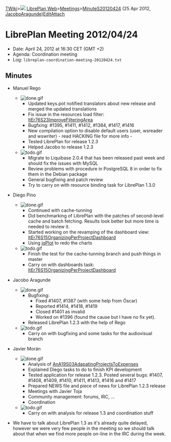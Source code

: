 [TWiki](/twiki/Main/WebHome)&gt;![](/twiki/TWiki/TWikiDocGraphics/web-bg-small.gif) [LibrePlan Web](/twiki/LibrePlan/WebHome)&gt;[Meetings](/twiki/LibrePlan/Meetings)&gt;[MinuteS20120424](http://wiki.libreplan-enterprise.com/twiki/LibrePlan/MinuteS20120424 "Topic revision: 2 (25 Apr 2012 - 09:44:21)") (25 Apr 2012, [JacoboAragunde](/twiki/Main/JacoboAragunde))[Edit](http://wiki.libreplan-enterprise.com/twiki/bin/edit/LibrePlan/MinuteS20120424?t=1520337960 "Edit this topic text")[Attach](/twiki/bin/attach/LibrePlan/MinuteS20120424 "Attach an image or document to this topic")

 LibrePlan Meeting 2012/04/24
============================================================================================================================

-   Date: April 24, 2012 at 16:30 CET (GMT +2)
-   Agenda: Coordination meeting
-   Log: `libreplan-coordination-meeting-20120424.txt`

 Minutes
----------------------------------

-   Manuel Rego
    -   ![done.gif](/twiki/TWiki/TWikiDocGraphics/done.gif)
        -   Updated keys.pot notified translators about new release and merged the updated translations
        -   Fix issue in the resources load filter: [ItEr76S23ImproveFilteringArea](/twiki/LibrePlan/ItEr76S23ImproveFilteringArea)
        -   Bugfxing: \#1395, \#1411, \#1412, \#1384, \#1417, \#1416
        -   New compilation option to disable default users (user, wsreader and wswriter) - read HACKING file for more info -
        -   Tested LibrePlan for release 1.2.3
        -   Helped Jacobo to release 1.2.3
    -   ![todo.gif](/twiki/TWiki/TWikiDocGraphics/todo.gif)
        -   Migrate to Liquibase 2.0.4 that has been released past week and should fix the issues with MySQL
        -   Review problems with procedure in PostgreSQL 8 in order to fix them in the Debian package
        -   General bugfixing and patch review
        -   Try to carry on with resource binding task for LibrePlan 1.3.0

-   Diego Pino
    -   ![done.gif](/twiki/TWiki/TWikiDocGraphics/done.gif)
        -   Continued with cache-tunning
        -   Did benchmarking of LibrePlan with the patches of second-level cache and batch fetching. Results look better but more time is needed to review it.
        -   Started working on the revamping of the dashboard view: [ItEr76S15OrganizingPerProjectDashboard](/twiki/LibrePlan/ItEr76S15OrganizingPerProjectDashboard)
        -   Using [jqPlot](http://www.jqplot.com/) to redo the charts
    -   ![todo.gif](/twiki/TWiki/TWikiDocGraphics/todo.gif)
        -   Finish the test for the cache-tunning branch and push things in master
        -   Carry on with dashboards task: [ItEr76S15OrganizingPerProjectDashboard](/twiki/LibrePlan/ItEr76S15OrganizingPerProjectDashboard)

-   Jacobo Aragunde
    -   ![done.gif](/twiki/TWiki/TWikiDocGraphics/done.gif)
        -   Bugfixing:
            -   Fixed \#1407, \#1387 (with some help from Óscar)
            -   Reported \#1414, \#1418, \#1419
            -   Closed \#1401 as invalid
            -   Worked on \#1396 (found the cause but I have no fix yet).
        -   Released LibrePlan 1.2.3 with the help of Rego
    -   ![todo.gif](/twiki/TWiki/TWikiDocGraphics/todo.gif)
        -   Carry on with bugfixing and some tasks for the audiovisual branch

-   Javier Morán
    -   ![done.gif](/twiki/TWiki/TWikiDocGraphics/done.gif)
        -   Analysis of [AnA19S03AdapatingProjectsToExpenses](/twiki/LibrePlan/AnA19S03AdapatingProjectsToExpenses)
        -   Explained Diego tasks to do to finish KPI development
        -   Tested application for release 1.2.3. Posted several bugs: \#1407, \#1408, \#1409, \#1410, \#1411, \#1413, \#1416 and \#1417
        -   Prepared NEWS file and piece of news for LibrePlan 1.2.3 release
        -   Meetings with Javier Toja
        -   Community management: forums, IRC, ...
        -   Coordination
    -   ![todo.gif](/twiki/TWiki/TWikiDocGraphics/todo.gif)
        -   Carry on with analysis for release 1.3 and coordination stuff

-   We have to talk about LibrePlan 1.3 as it's already quite delayed, however we were very few people in the meeting so we should talk about that when we find more people on-line in the IRC during the week.

